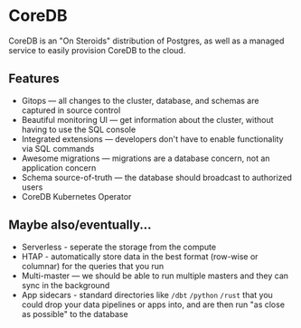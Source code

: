 # CoreDB

CoreDB is an "On Steroids" distribution of Postgres, as well as a managed service to easily provision CoreDB to the cloud.

## Features

* Gitops — all changes to the cluster, database, and schemas are captured in source control
* Beautiful monitoring UI — get information about the cluster, without having to use the SQL console
* Integrated extensions — developers don't have to enable functionality via SQL commands
* Awesome migrations — migrations are a database concern, not an application concern 
* Schema source-of-truth — the database should broadcast to authorized users
* CoreDB Kubernetes Operator

## Maybe also/eventually...

* Serverless - seperate the storage from the compute
* HTAP - automatically store data in the best format (row-wise or columnar) for the queries that you run
* Multi-master — we should be able to run multiple masters and they can sync in the background
* App sidecars - standard directories like `/dbt` `/python` `/rust` that you could drop your data pipelines or apps into, and are then run "as close as possible" to the database
